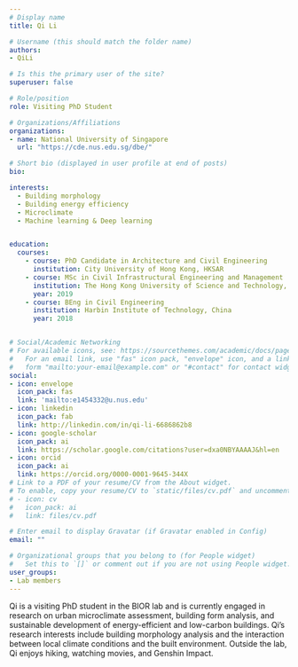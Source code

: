 ```yaml
---
# Display name
title: Qi Li

# Username (this should match the folder name)
authors:
- QiLi

# Is this the primary user of the site?
superuser: false

# Role/position
role: Visiting PhD Student

# Organizations/Affiliations
organizations:
- name: National University of Singapore
  url: "https://cde.nus.edu.sg/dbe/"

# Short bio (displayed in user profile at end of posts)
bio:

interests:
  - Building morphology
  - Building energy efficiency
  - Microclimate
  - Machine learning & Deep learning


education:
  courses:
    - course: PhD Candidate in Architecture and Civil Engineering
      institution: City University of Hong Kong, HKSAR
    - course: MSc in Civil Infrastructural Engineering and Management
      institution: The Hong Kong University of Science and Technology, HKSAR
      year: 2019
    - course: BEng in Civil Engineering
      institution: Harbin Institute of Technology, China
      year: 2018


# Social/Academic Networking
# For available icons, see: https://sourcethemes.com/academic/docs/page-builder/#icons
#   For an email link, use "fas" icon pack, "envelope" icon, and a link in the
#   form "mailto:your-email@example.com" or "#contact" for contact widget.
social:
- icon: envelope
  icon_pack: fas
  link: 'mailto:e1454332@u.nus.edu'
- icon: linkedin
  icon_pack: fab
  link: http://linkedin.com/in/qi-li-6686862b8
- icon: google-scholar
  icon_pack: ai
  link: https://scholar.google.com/citations?user=dxa0NBYAAAAJ&hl=en
- icon: orcid
  icon_pack: ai
  link: https://orcid.org/0000-0001-9645-344X
# Link to a PDF of your resume/CV from the About widget.
# To enable, copy your resume/CV to `static/files/cv.pdf` and uncomment the lines below.
# - icon: cv
#   icon_pack: ai
#   link: files/cv.pdf

# Enter email to display Gravatar (if Gravatar enabled in Config)
email: ""

# Organizational groups that you belong to (for People widget)
#   Set this to `[]` or comment out if you are not using People widget.
user_groups:
- Lab members
---
```

Qi is a visiting PhD student in the BIOR lab and is currently engaged in research on urban microclimate assessment, building form analysis, and sustainable development of energy-efficient and low-carbon buildings. Qi’s research interests include building morphology analysis and the interaction between local climate conditions and the built environment. Outside the lab, Qi enjoys hiking, watching movies, and Genshin Impact.
